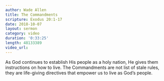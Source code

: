```yaml
---
author: Wade Allen
title: The Commandments
scripture: Exodus 20:1-17
date: 2018-10-07
layout: sermon
category: video
duration: '0:33:25' 
length: 48133389
video_url: 
---
```


As God continues to establish His people as a holy nation, He gives them instructions on how to live. The Commandments are not list of stale rules, they are life-giving directives that empower us to live as God’s people.
